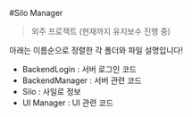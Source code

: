 #Silo Manager
> 외주 프로젝트 (현재까지 유지보수 진행 중)

아래는 이름순으로 정렬한 각 폴더와 파일 설명입니다!



- BackendLogin : 서버 로그인 코드
- BackendManager : 서버 관련 코드
- Silo : 사일로 정보
- UI Manager : UI 관련 코드